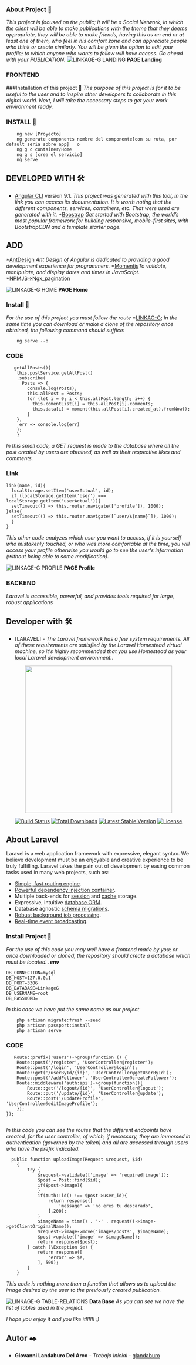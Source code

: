 ### About Project 🚀
_This project is focused on the public; it will be a Social Network, in which the client will be able to make publications with the theme that they deems appropriate, they will be able to make friends, having this as an end or at least one of them, who feel in his comfort zone and can appreciate people who think or create similarly. You will be given the option to edit your profile; to which anyone who wants to follow will have access. Go ahead with your PUBLICATION._
    ![LINKAGE-G LANDING](http://glandaburo.online/landing.png)
      **PAGE Landing**


  ### FRONTEND

  ###Installation of this project 🔧
 _The purpose of this project is for it to be useful to the user and to inspire other developers to collaborate in this digital world. Next, I will take the necessary steps to get your work environment ready._

### INSTALL 🔧    
``` npm install
    ng new [Proyecto]
    ng generate components nombre del componente[con su ruta, por default seria sobre app]   o
    ng g c container/Home
    ng g s [crea el servicio]
    ng serve
 ```
## DEVELOPED WITH 🛠️


* [Angular CLI](https://github.com/angular/angular-cli) version 9.1. _This project was generated with this tool, in the link you can access its documentation. It is worth noting that the different components, services, containers, etc. That were used are generated with it._
*[Boostrap](https://getbootstrap.com/docs/4.5/getting-started) _Get started with Bootstrap, the world’s most popular framework for building responsive, mobile-first sites, with BootstrapCDN and a template starter page._
 ## ADD
*[AntDesign](https://ng.ant.design/docs/getting-started/) _Ant Design of Angular is dedicated to providing a good development experience for programmers._
*[Momentjs](https://momentjs.com/)_To validate, manipulate, and display dates and times in JavaScript._
*[NPMJS=>Ngx_pagination](https://www.npmjs.com/package/ngx-pagination)
 
 
 ![LINKAGE-G HOME](http://glandaburo.online/home.png)
  **PAGE Home**
  

### Install 🔧  
_For the use of this project you must follow the route_
*[LINKAG-G](https://github.com/G1ovann16/Linkage_G-Red_Social); _In the same time you can download or make a clone of the repository once obtained, the following command should suffice:_

``` npm install
    ng serve --o
 ```

### CODE
``` 
   getAllPosts(){
    this.postService.getAllPost()
    .subscribe(
      Posts => {
        console.log(Posts);
        this.allPost = Posts;
        for (let i = 0; i < this.allPost.length; i++) {
          this.comentList[i] = this.allPost[i].comments;
          this.data[i] = moment(this.allPost[i].created_at).fromNow();
        }
    },
     err => console.log(err)
    );
    }

``` 
_In this small code, a GET request is made to the database where all the post created by users are obtained, as well as their respective likes and comments._

### Link
```
link(name, id){
  localStorage.setItem('userActual', id);
  if (localStorage.getItem('User') === localStorage.getItem('userActual')){
  setTimeout(() => this.router.navigate(['profile']), 1000);
}else{
  setTimeout(() => this.router.navigate([`user/${name}`]), 1000); 
  }
}
```
_This other code analyzes which user you want to access, if it is yourself who mistakenly touched, or who was more comfortable at the time, you will access your profile otherwise you would go to see the user's information (without being able to some modification)._


![LINKAGE-G PROFILE](http://glandaburo.online/profile.png)
  **PAGE Profile**

### BACKEND

_Laravel is accessible, powerful, and provides tools required for large, robust applications_


## Developer with 🛠️


* [LARAVEL] - _The Laravel framework has a few system requirements. All of these requirements are satisfied by the Laravel Homestead virtual machine, so it's highly recommended that you use Homestead as your local Laravel development environment._.
<p align="center"><img src="https://res.cloudinary.com/dtfbvvkyp/image/upload/v1566331377/laravel-logolockup-cmyk-red.svg" width="400"></p>

<p align="center">
<a href="https://travis-ci.org/laravel/framework"><img src="https://travis-ci.org/laravel/framework.svg" alt="Build Status"></a>
<a href="https://packagist.org/packages/laravel/framework"><img src="https://poser.pugx.org/laravel/framework/d/total.svg" alt="Total Downloads"></a>
<a href="https://packagist.org/packages/laravel/framework"><img src="https://poser.pugx.org/laravel/framework/v/stable.svg" alt="Latest Stable Version"></a>
<a href="https://packagist.org/packages/laravel/framework"><img src="https://poser.pugx.org/laravel/framework/license.svg" alt="License"></a>
</p>

## About Laravel

Laravel is a web application framework with expressive, elegant syntax. We believe development must be an enjoyable and creative experience to be truly fulfilling. Laravel takes the pain out of development by easing common tasks used in many web projects, such as:

- [Simple, fast routing engine](https://laravel.com/docs/routing).
- [Powerful dependency injection container](https://laravel.com/docs/container).
- Multiple back-ends for [session](https://laravel.com/docs/session) and [cache](https://laravel.com/docs/cache) storage.
- Expressive, intuitive [database ORM](https://laravel.com/docs/eloquent).
- Database agnostic [schema migrations](https://laravel.com/docs/migrations).
- [Robust background job processing](https://laravel.com/docs/queues).
- [Real-time event broadcasting](https://laravel.com/docs/broadcasting).

### Install Project 🔧    
_For the use of this code you may well have a frontend made by you; or once downloaded or cloned, the repository should create a database which must be located. **.env**_

```
DB_CONNECTION=mysql
DB_HOST=127.0.0.1
DB_PORT=3306
DB_DATABASE=LinkageG
DB_USERNAME=root
DB_PASSWORD=
```
_In this case we have put the same name as our project_

``` 
    php artisan migrate:fresh --seed
    php artisan passport:install
    php artisan serve
 ```

 ### CODE
``` 
   Route::prefix('users')->group(function () {
    Route::post('/register', 'UserController@register');
    Route::post('/login', 'UserController@login');
    Route::get('/userById/{id}', 'UserController@getUserById');
    Route::post('/addFollower', 'UserController@createFollower');
    Route::middleware('auth:api')->group(function(){
        Route::get('/logout/{id}', 'UserController@logout');
        Route::put('/update/{id}', 'UserController@update');
        Route::post('/updateProfile', 'UserController@editImageProfile');
    });
});
 
``` 
_In this code you can see the routes that the different endpoints have created, for the user controller, of which, if necessary, they are immersed in authentication (governed by the token) and all are accessed through users who have the prefix indicated._
```
  public function uploadImage(Request $request, $id)
    {
        try {
            $request->validate(['image' => 'required|image']);
            $post = Post::find($id);
            if($post->image){
            }
            if(Auth::id() !== $post->user_id){
                return response([
                    'message' => 'no eres tu descarado',
                ],200);
            }
            $imageName = time() . '-' . request()->image->getClientOriginalName();
            $request->image->move('images/posts', $imageName);
            $post->update(['image' => $imageName]);
            return response($post);
        } catch (\Exception $e) {
            return response([
                'error' => $e,
            ], 500);
        }
    }
```
_This code is nothing more than a function that allows us to upload the image desired by the user to the previously created publication._ 

 ![LINKAGE-G TABLE-RELATIONS](http://glandaburo.online/BaseDatos.png)
 **Data Base**
 _As you can see we have the list of tables used in the project._

_I hope you enjoy it and you like it!!!!!! ;)_

## Autor ✒️
* **Giovanni Landaburo Del Arco** - *Trabajo Inicial* - [glandaburo](https://github.com/G1ovann16)